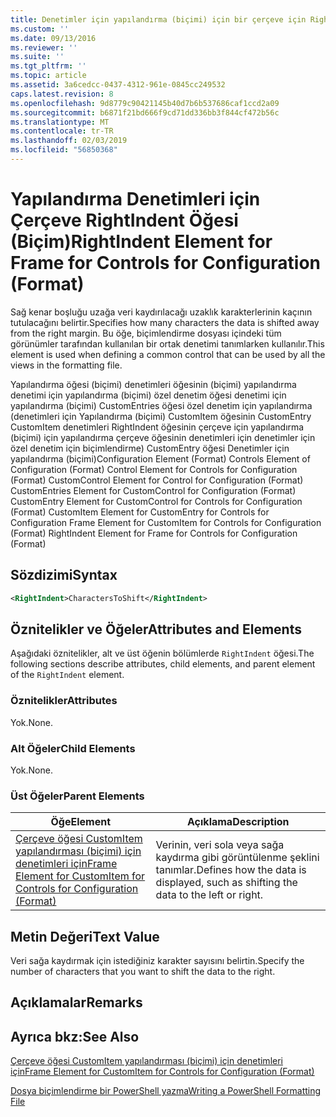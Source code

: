 ```yaml
---
title: Denetimler için yapılandırma (biçimi) için bir çerçeve için RightIndent öğesi | Microsoft Docs
ms.custom: ''
ms.date: 09/13/2016
ms.reviewer: ''
ms.suite: ''
ms.tgt_pltfrm: ''
ms.topic: article
ms.assetid: 3a6cedcc-0437-4312-961e-0845cc249532
caps.latest.revision: 8
ms.openlocfilehash: 9d8779c90421145b40d7b6b537686caf1ccd2a09
ms.sourcegitcommit: b6871f21bd666f9cd71dd336bb3f844cf472b56c
ms.translationtype: MT
ms.contentlocale: tr-TR
ms.lasthandoff: 02/03/2019
ms.locfileid: "56850368"
---
```

# <a name="rightindent-element-for-frame-for-controls-for-configuration-format"></a><span data-ttu-id="55ea2-102">Yapılandırma Denetimleri için Çerçeve RightIndent Öğesi (Biçim)</span><span class="sxs-lookup"><span data-stu-id="55ea2-102">RightIndent Element for Frame for Controls for Configuration (Format)</span></span>

<span data-ttu-id="55ea2-103">Sağ kenar boşluğu uzağa veri kaydırılacağı uzaklık karakterlerinin kaçının tutulacağını belirtir.</span><span class="sxs-lookup"><span data-stu-id="55ea2-103">Specifies how many characters the data is shifted away from the right margin.</span></span> <span data-ttu-id="55ea2-104">Bu öğe, biçimlendirme dosyası içindeki tüm görünümler tarafından kullanılan bir ortak denetimi tanımlarken kullanılır.</span><span class="sxs-lookup"><span data-stu-id="55ea2-104">This element is used when defining a common control that can be used by all the views in the formatting file.</span></span>

<span data-ttu-id="55ea2-105">Yapılandırma öğesi (biçimi) denetimleri öğesinin (biçimi) yapılandırma denetimi için yapılandırma (biçimi) özel denetim öğesi denetimi için yapılandırma (biçimi) CustomEntries öğesi özel denetim için yapılandırma (denetimleri için Yapılandırma (biçimi) CustomItem öğesinin CustomEntry CustomItem denetimleri RightIndent öğesinin çerçeve için yapılandırma (biçimi) için yapılandırma çerçeve öğesinin denetimleri için denetimler için özel denetim için biçimlendirme) CustomEntry öğesi Denetimler için yapılandırma (biçimi)</span><span class="sxs-lookup"><span data-stu-id="55ea2-105">Configuration Element (Format) Controls Element of Configuration (Format) Control Element for Controls for Configuration (Format) CustomControl Element for Control for Configuration (Format) CustomEntries Element for CustomControl for Configuration (Format) CustomEntry Element for CustomControl for Controls for Configuration (Format) CustomItem Element for CustomEntry for Controls for Configuration Frame Element for CustomItem for Controls for Configuration (Format) RightIndent Element for Frame for Controls for Configuration (Format)</span></span>

## <a name="syntax"></a><span data-ttu-id="55ea2-106">Sözdizimi</span><span class="sxs-lookup"><span data-stu-id="55ea2-106">Syntax</span></span>

```xml
<RightIndent>CharactersToShift</RightIndent>
```

## <a name="attributes-and-elements"></a><span data-ttu-id="55ea2-107">Öznitelikler ve Öğeler</span><span class="sxs-lookup"><span data-stu-id="55ea2-107">Attributes and Elements</span></span>

<span data-ttu-id="55ea2-108">Aşağıdaki öznitelikler, alt ve üst öğenin bölümlerde `RightIndent` öğesi.</span><span class="sxs-lookup"><span data-stu-id="55ea2-108">The following sections describe attributes, child elements, and parent element of the `RightIndent` element.</span></span>

### <a name="attributes"></a><span data-ttu-id="55ea2-109">Öznitelikler</span><span class="sxs-lookup"><span data-stu-id="55ea2-109">Attributes</span></span>

<span data-ttu-id="55ea2-110">Yok.</span><span class="sxs-lookup"><span data-stu-id="55ea2-110">None.</span></span>

### <a name="child-elements"></a><span data-ttu-id="55ea2-111">Alt Öğeler</span><span class="sxs-lookup"><span data-stu-id="55ea2-111">Child Elements</span></span>

<span data-ttu-id="55ea2-112">Yok.</span><span class="sxs-lookup"><span data-stu-id="55ea2-112">None.</span></span>

### <a name="parent-elements"></a><span data-ttu-id="55ea2-113">Üst Öğeler</span><span class="sxs-lookup"><span data-stu-id="55ea2-113">Parent Elements</span></span>

|<span data-ttu-id="55ea2-114">Öğe</span><span class="sxs-lookup"><span data-stu-id="55ea2-114">Element</span></span>|<span data-ttu-id="55ea2-115">Açıklama</span><span class="sxs-lookup"><span data-stu-id="55ea2-115">Description</span></span>|
|-------------|-----------------|
|[<span data-ttu-id="55ea2-116">Çerçeve öğesi CustomItem yapılandırması (biçimi) için denetimleri için</span><span class="sxs-lookup"><span data-stu-id="55ea2-116">Frame Element for CustomItem for Controls for Configuration (Format)</span></span>](./frame-element-for-customitem-for-controls-for-configuration-format.md)|<span data-ttu-id="55ea2-117">Verinin, veri sola veya sağa kaydırma gibi görüntülenme şeklini tanımlar.</span><span class="sxs-lookup"><span data-stu-id="55ea2-117">Defines how the data is displayed, such as shifting the data to the left or right.</span></span>|

## <a name="text-value"></a><span data-ttu-id="55ea2-118">Metin Değeri</span><span class="sxs-lookup"><span data-stu-id="55ea2-118">Text Value</span></span>

<span data-ttu-id="55ea2-119">Veri sağa kaydırmak için istediğiniz karakter sayısını belirtin.</span><span class="sxs-lookup"><span data-stu-id="55ea2-119">Specify the number of characters that you want to shift the data to the right.</span></span>

## <a name="remarks"></a><span data-ttu-id="55ea2-120">Açıklamalar</span><span class="sxs-lookup"><span data-stu-id="55ea2-120">Remarks</span></span>

## <a name="see-also"></a><span data-ttu-id="55ea2-121">Ayrıca bkz:</span><span class="sxs-lookup"><span data-stu-id="55ea2-121">See Also</span></span>

[<span data-ttu-id="55ea2-122">Çerçeve öğesi CustomItem yapılandırması (biçimi) için denetimleri için</span><span class="sxs-lookup"><span data-stu-id="55ea2-122">Frame Element for CustomItem for Controls for Configuration (Format)</span></span>](./frame-element-for-customitem-for-controls-for-configuration-format.md)

[<span data-ttu-id="55ea2-123">Dosya biçimlendirme bir PowerShell yazma</span><span class="sxs-lookup"><span data-stu-id="55ea2-123">Writing a PowerShell Formatting File</span></span>](./writing-a-powershell-formatting-file.md)
